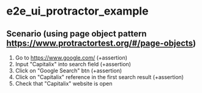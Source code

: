 # e2e_ui_protractor_example

## Scenario (using page object pattern https://www.protractortest.org/#/page-objects)
1. Go to https://www.google.com/ (+assertion)
2. Input "Capitalix" into search field (+assertion)
3. Click on "Google Search" btn (+assertion)
4. Click on "Capitalix" reference in the first search result (+assertion)
5. Check that "Capitalix" website is open
